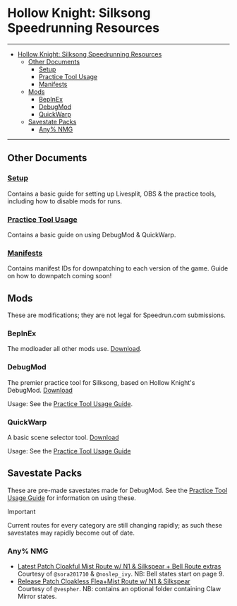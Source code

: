 # Hollow Knight: Silksong Speedrunning Resources

---

- [Hollow Knight: Silksong Speedrunning Resources](#hollow-knight-silksong-speedrunning-resources)
  - [Other Documents](#other-documents)
    - [Setup](#setup)
    - [Practice Tool Usage](#practice-tool-usage)
    - [Manifests](#manifests)
  - [Mods](#mods)
    - [BepInEx](#bepinex)
    - [DebugMod](#debugmod)
    - [QuickWarp](#quickwarp)
  - [Savestate Packs](#savestate-packs)
    - [Any% NMG](#any-nmg)

---

## Other Documents

### [Setup](/setup.md)

Contains a basic guide for setting up Livesplit, OBS & the practice tools, including how to disable mods for runs.

### [Practice Tool Usage](/tools_usage.md)

Contains a basic guide on using DebugMod & QuickWarp.

### [Manifests](/manifests.md)

Contains manifest IDs for downpatching to each version of the game. Guide on how to downpatch coming soon!

## Mods

These are modifications; they are not legal for Speedrun.com submissions.

### BepInEx

The modloader all other mods use. [Download](https://github.com/BepInEx/BepInEx/releases/tag/v5.4.23.4).

### DebugMod

The premier practice tool for Silksong, based on Hollow Knight's DebugMod. [Download](https://github.com/hk-speedrunning/Silksong.DebugMod/releases/latest)

Usage: See the [Practice Tool Usage Guide](/tools_usage.md).

### QuickWarp

A basic scene selector tool. [Download](https://github.com/hk-speedrunning/Silksong.QuickWarp/releases/latest)

Usage: See the [Practice Tool Usage Guide](/tools_usage.md#quickwarp)

## Savestate Packs

These are pre-made savestates made for DebugMod. See the [Practice Tool Usage Guide](/tools_usage.md#savestates-outside-the-game) for information on using these.

> [!IMPORTANT]
> Current routes for every category are still changing rapidly; as such these savestates may rapidly become out of date.

### Any% NMG

- [Latest Patch Cloakful Mist Route w/ N1 & Silkspear + Bell Route extras](https://files.catbox.moe/cubveb.rar)<br/>
  Courtesy of `@sora201710` & `@noslep_ivy`. NB: Bell states start on page 9.
- [Release Patch Cloakless Flea+Mist Route w/ N1 & Silkspear](https://files.catbox.moe/50k7u4.zip)<br />
  Courtesy of `@vespher`. NB: contains an optional folder containing Claw Mirror states.
